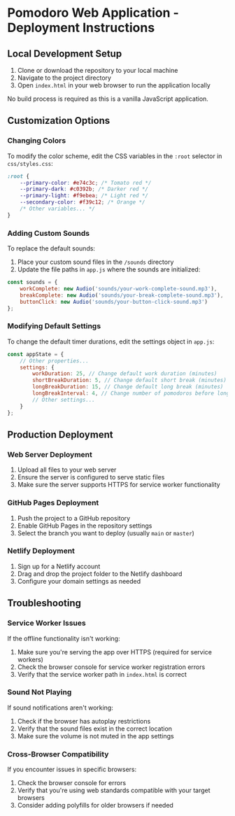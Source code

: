 # Pomodoro Web Application - Deployment Instructions

## Local Development Setup

1. Clone or download the repository to your local machine
2. Navigate to the project directory
3. Open `index.html` in your web browser to run the application locally

No build process is required as this is a vanilla JavaScript application.

## Customization Options

### Changing Colors
To modify the color scheme, edit the CSS variables in the `:root` selector in `css/styles.css`:

```css
:root {
    --primary-color: #e74c3c; /* Tomato red */
    --primary-dark: #c0392b; /* Darker red */
    --primary-light: #f9ebea; /* Light red */
    --secondary-color: #f39c12; /* Orange */
    /* Other variables... */
}
```

### Adding Custom Sounds
To replace the default sounds:

1. Place your custom sound files in the `/sounds` directory
2. Update the file paths in `app.js` where the sounds are initialized:

```javascript
const sounds = {
    workComplete: new Audio('sounds/your-work-complete-sound.mp3'),
    breakComplete: new Audio('sounds/your-break-complete-sound.mp3'),
    buttonClick: new Audio('sounds/your-button-click-sound.mp3')
};
```

### Modifying Default Settings
To change the default timer durations, edit the settings object in `app.js`:

```javascript
const appState = {
    // Other properties...
    settings: {
        workDuration: 25, // Change default work duration (minutes)
        shortBreakDuration: 5, // Change default short break (minutes)
        longBreakDuration: 15, // Change default long break (minutes)
        longBreakInterval: 4, // Change number of pomodoros before long break
        // Other settings...
    }
};
```

## Production Deployment

### Web Server Deployment
1. Upload all files to your web server
2. Ensure the server is configured to serve static files
3. Make sure the server supports HTTPS for service worker functionality

### GitHub Pages Deployment
1. Push the project to a GitHub repository
2. Enable GitHub Pages in the repository settings
3. Select the branch you want to deploy (usually `main` or `master`)

### Netlify Deployment
1. Sign up for a Netlify account
2. Drag and drop the project folder to the Netlify dashboard
3. Configure your domain settings as needed

## Troubleshooting

### Service Worker Issues
If the offline functionality isn't working:

1. Make sure you're serving the app over HTTPS (required for service workers)
2. Check the browser console for service worker registration errors
3. Verify that the service worker path in `index.html` is correct

### Sound Not Playing
If sound notifications aren't working:

1. Check if the browser has autoplay restrictions
2. Verify that the sound files exist in the correct location
3. Make sure the volume is not muted in the app settings

### Cross-Browser Compatibility
If you encounter issues in specific browsers:

1. Check the browser console for errors
2. Verify that you're using web standards compatible with your target browsers
3. Consider adding polyfills for older browsers if needed

